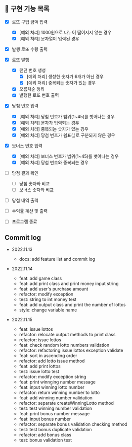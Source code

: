 ## 📝 구현 기능 목록
- [X] 로또 구입 금액 입력
  - [X] [예외 처리] 1000원으로 나누어 떨어지지 않는 경우
  - [X] [예외 처리] 문자열이 입력된 경우
- [X] 발행 로또 수량 출력
- [X] 로또 발행
  - [X] 랜던 번호 생성
    - [X] [예외 처리] 생성한 숫자가 6개가 아닌 경우
    - [X] [예외 처리] 중복되는 숫자가 있는 경우
  - [X] 오름차순 정리
  - [X] 발행한 로또 번호 출력
- [X] 당첨 번호 입력
  - [X] [예외 처리] 당첨 번호가 범위(1~45)를 벗어나는 경우
  - [X] [예외 처리] 문자가 입력되는 경우
  - [X] [예외 처리] 중복되는 숫자가 있는 경우
  - [X] [예외 처리] 당첨 번호가 쉼표(,)로 구분되지 않은 경우
- [X] 보너스 번호 입력
  - [X] [예외 처리] 보너스 번호가 범위(1~45)를 벗어나는 경우
  - [X] [예외 처리] 당첨 번호와 중복되는 경우
- [ ] 당첨 결과 확인
  - [ ] 당첨 숫자와 비교
  - [ ] 보너스 숫자와 비교
- [ ] 당첨 내역 출력
- [ ] 수익률 계산 및 출력
- [ ] 프로그램 종료


## Commit log
- 2022.11.13
  - docs: add feature list and commit log

- 2022.11.14
  - feat: add game class
  - feat: add print class and print money input string
  - feat: add user's purchase amount
  - refactor: modify exception
  - test: string to int money test
  - feat: add output class and print the number of lottos
  - style: change variable name

- 2022.11.15
  - feat: issue lottos
  - refactor: relocate output methods to print class
  - refactor: issue lottos
  - feat: check random lotto numbers validation
  - refactor: refactoring issue lottos exception validate
  - feat: sort in ascending order
  - refactor: add lotto issue method
  - feat: add print lottos
  - test: issue lotto test
  - refactor: modify exception string
  - feat: print winnging number message
  - feat: input winning lotto number
  - refactor: return winning number to lotto
  - feat: add winning number validation
  - refactor: separate createWinningLotto method
  - test: test winning number validation
  - feat: print bonus number message
  - feat: input bonus number
  - refactor: separate bonus validation checking method
  - test: test bonus duplicate validation
  - refactor: add bonus class
  - test: bonus validation test
